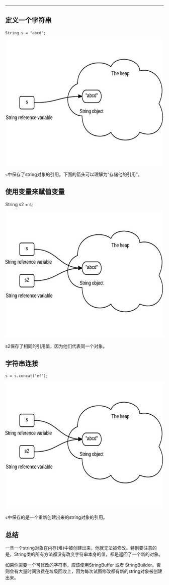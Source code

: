 
* * *

## 定义一个字符串

    String s = "abcd";
    

[<img src="../../pics/java-basic/final-string/String-Immutability-1.jpeg" alt="pass3" width="515" height="399" class="aligncenter size-full wp-image-2311" />][1]

`s`中保存了string对象的引用。下面的箭头可以理解为“存储他的引用”。

## 使用变量来赋值变量

   String s2 = s;
    

[<img src="../../pics/java-basic/final-string/String-Immutability-2.jpeg" alt="pass3" width="515" height="399" class="aligncenter size-full wp-image-2311" />][2]

s2保存了相同的引用值，因为他们代表同一个对象。

## 字符串连接

    s = s.concat("ef");
    
[<img src="../../pics/java-basic/final-string/String-Immutability-2.jpeg" alt="pass3" width="515" height="399" class="aligncenter size-full wp-image-2311" />][3]

`s`中保存的是一个重新创建出来的string对象的引用。

## 总结

一旦一个string对象在内存(堆)中被创建出来，他就无法被修改。特别要注意的是，String类的所有方法都没有改变字符串本身的值，都是返回了一个新的对象。

如果你需要一个可修改的字符串，应该使用StringBuffer 或者 StringBuilder。否则会有大量时间浪费在垃圾回收上，因为每次试图修改都有新的string对象被创建出来。

 [1]: http://www.programcreek.com/wp-content/uploads/2009/02/String-Immutability-1.jpeg
 [2]: http://www.programcreek.com/wp-content/uploads/2009/02/String-Immutability-2.jpeg
 [3]: http://www.programcreek.com/wp-content/uploads/2009/02/string-immutability-650x279.jpeg